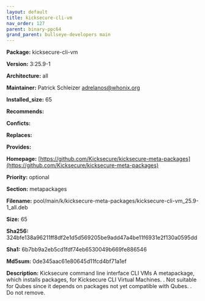 ```yaml
---
layout: default
title: kicksecure-cli-vm
nav_order: 127
parent: binary-ppc64
grand_parent: bullseye-developers main
---
```


**Package:** kicksecure-cli-vm

**Version:** 3:25.9-1

**Architecture:**  all

**Maintainer:**  Patrick Schleizer <adrelanos@whonix.org>

**Installed_size:**  65

**Recommends:**  

**Conficts:**  

**Replaces:**  

**Provides:**  

**Homepage:**  [https://github.com/Kicksecure/kicksecure-meta-packages](https://github.com/Kicksecure/kicksecure-meta-packages)

**Priority:**  optional

**Section:** metapackages

**Filename:**  pool/main/k/kicksecure-meta-packages/kicksecure-cli-vm_25.9-1_all.deb

**Size:**  65

**Sha256:**  324bfe138a96211ff8df2e1d5d569205be9add47a4be11f6931e2f130a0595dd

**Sha1:**  6b7bb9a2eb5cd1fdf74eb6530049b669fe886546

**Md5sum:**  0de345aac61e80645d11fcd4bf71a1ef

**Description:** Kicksecure command line interface CLI VMs
 A metapackage, which installs packages, for Kicksecure CLI Virtual Machines.
 .
 Not suitable for Qubes since it depends on packages not yet compatible
 with Qubes.
 .
 Do not remove.



